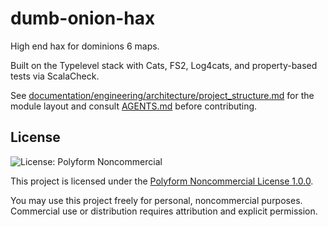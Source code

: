 # dumb-onion-hax
High end hax for dominions 6 maps.

Built on the Typelevel stack with Cats, FS2, Log4cats, and property-based tests via ScalaCheck.

See [documentation/engineering/architecture/project_structure.md](documentation/engineering/architecture/project_structure.md) for the module layout and consult [AGENTS.md](AGENTS.md) before contributing.


## License

![License: Polyform Noncommercial](https://img.shields.io/badge/license-Polyform%20Noncommercial-blue)

This project is licensed under the [Polyform Noncommercial License 1.0.0](https://polyformproject.org/licenses/noncommercial/1.0.0/).

You may use this project freely for personal, noncommercial purposes.  
Commercial use or distribution requires attribution and explicit permission.
